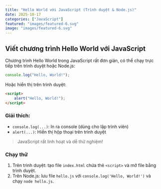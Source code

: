```yaml
---
title: "Hello World với JavaScript (Trình duyệt & Node.js)"
date: 2025-10-17
categories: ["JavaScript"]
featured: "images/featured-6.svg"
image: "images/featured-6.svg"
---
```


## Viết chương trình Hello World với JavaScript

Chương trình Hello World trong JavaScript rất đơn giản, có thể chạy trực tiếp trên trình duyệt hoặc Node.js:

```javascript
console.log("Hello, World!");
```

Hoặc hiển thị trên trình duyệt:

```html
<script>
	alert("Hello, World!");
</script>
```

### Giải thích:
- `console.log(...)`: In ra console (dùng cho lập trình viên)
- `alert(...)`: Hiển thị hộp thoại trên trình duyệt

> JavaScript rất linh hoạt và dễ thử nghiệm!
### Chạy thử
1. Trên trình duyệt: tạo file `index.html` chứa thẻ `<script>` và mở file bằng trình duyệt.
2. Trên Node.js: lưu file `hello.js` với `console.log('Hello, World!')` và chạy `node hello.js`.
